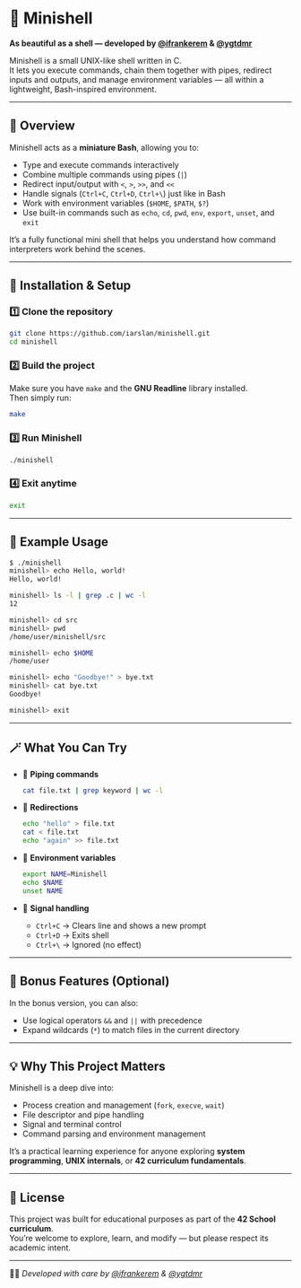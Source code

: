 # 🐚 Minishell  
**As beautiful as a shell — developed by [@ifrankerem](https://github.com/ifrankerem) & [@ygtdmr](https://github.com/ygtdmr)**  

Minishell is a small UNIX-like shell written in C.  
It lets you execute commands, chain them together with pipes, redirect inputs and outputs, and manage environment variables — all within a lightweight, Bash-inspired environment.

---

## 🚀 Overview

Minishell acts as a **miniature Bash**, allowing you to:
- Type and execute commands interactively
- Combine multiple commands using pipes (`|`)
- Redirect input/output with `<`, `>`, `>>`, and `<<`
- Handle signals (`Ctrl+C`, `Ctrl+D`, `Ctrl+\`) just like in Bash
- Work with environment variables (`$HOME`, `$PATH`, `$?`)
- Use built-in commands such as `echo`, `cd`, `pwd`, `env`, `export`, `unset`, and `exit`

It’s a fully functional mini shell that helps you understand how command interpreters work behind the scenes.

---

## 🧰 Installation & Setup

### 1️⃣ Clone the repository
```bash
git clone https://github.com/iarslan/minishell.git
cd minishell
```

### 2️⃣ Build the project
Make sure you have `make` and the **GNU Readline** library installed.  
Then simply run:
```bash
make
```

### 3️⃣ Run Minishell
```bash
./minishell
```

### 4️⃣ Exit anytime
```bash
exit
```

---

## 💬 Example Usage

```bash
$ ./minishell
minishell> echo Hello, world!
Hello, world!

minishell> ls -l | grep .c | wc -l
12

minishell> cd src
minishell> pwd
/home/user/minishell/src

minishell> echo $HOME
/home/user

minishell> echo "Goodbye!" > bye.txt
minishell> cat bye.txt
Goodbye!

minishell> exit
```

---

## 🪄 What You Can Try

- 🔁 **Piping commands**
  ```bash
  cat file.txt | grep keyword | wc -l
  ```

- 📂 **Redirections**
  ```bash
  echo "hello" > file.txt
  cat < file.txt
  echo "again" >> file.txt
  ```

- 🧩 **Environment variables**
  ```bash
  export NAME=Minishell
  echo $NAME
  unset NAME
  ```

- 🧘 **Signal handling**
  - `Ctrl+C` → Clears line and shows a new prompt  
  - `Ctrl+D` → Exits shell  
  - `Ctrl+\` → Ignored (no effect)  

---

## 🌟 Bonus Features (Optional)

In the bonus version, you can also:
- Use logical operators `&&` and `||` with precedence
- Expand wildcards (`*`) to match files in the current directory

---

## 💡 Why This Project Matters

Minishell is a deep dive into:
- Process creation and management (`fork`, `execve`, `wait`)
- File descriptor and pipe handling
- Signal and terminal control
- Command parsing and environment management

It’s a practical learning experience for anyone exploring **system programming**, **UNIX internals**, or **42 curriculum fundamentals**.

---

## 📜 License

This project was built for educational purposes as part of the **42 School curriculum**.  
You’re welcome to explore, learn, and modify — but please respect its academic intent.

---

🧑‍💻 *Developed with care by [@ifrankerem](https://github.com/ifrankerem) & [@ygtdmr](https://github.com/ygtdmr)*
